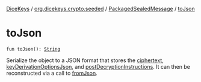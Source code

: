 [DiceKeys](../../index.md) / [org.dicekeys.crypto.seeded](../index.md) / [PackagedSealedMessage](index.md) / [toJson](./to-json.md)

# toJson

`fun toJson(): `[`String`](https://kotlinlang.org/api/latest/jvm/stdlib/kotlin/-string/index.html)

Serialize the object to a JSON format that stores the [ciphertext](ciphertext.md),
[keyDerivationOptionsJson](key-derivation-options-json.md), and [postDecryptionInstructions](post-decryption-instructions.md).
It can then be reconstructed via a call to [fromJson](from-json.md).

